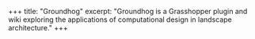 +++
title:      "Groundhog"
excerpt:    "Groundhog is a Grasshopper plugin and wiki exploring the applications of computational design in landscape architecture."
+++
